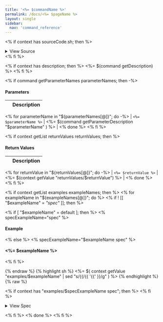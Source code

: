 ```yaml
---
title: '<%= $commandName %>'
permalink: /docs/<%= $pageName %>
layout: single
sidebar:
  nav: 'command_reference'
---
```


<% if context has sourceCode.sh; then %>

<details>
  <summary>View Source</summary>

{% highlight sh %}
<%= $( context getValue sourceCode.sh | sed "s/{{/{{ '{{' }}/g" ) %>
{% endhighlight %}

</details>
<% fi %>

<% if context has description; then %>
<%= $(command getDescription) %>
<% fi %>

<% if command getParameterNames parameterNames; then -%>
#### Parameters

| | Description |
|-|-------------|
<% for parameterName in "${parameterNames[@]}"; do -%>
| `<%= $parameterName %>` | <%= $(command getParameterDescription "$parameterName" ) %> |
<% done %>
<% fi %>

<% if context getList returnValues returnValues; then %>
#### Return Values

| | Description |
|-|-------------|
<% for returnValue in "${returnValues[@]}"; do -%>
| `<%= $returnValue %>` | <%= $(context getValue "returnValues/$returnValue") %> |
<% done %>
<% fi %>

<% if context getList examples exampleNames; then %>
<% for exampleName in "${exampleNames[@]}"; do %>
<% if ! [[ "$exampleName" = *"spec"* ]]; then %>

<% if [ "$exampleName" = default ]; then %>
<% specExampleName="spec" %>

#### Example

<% else %>
<% specExampleName="$exampleName spec" %>

#### <%= $exampleName %>

<% fi %>

{% endraw %}
{% highlight sh %}
<%= $( context getValue "examples/$exampleName"  | sed "s/{{/{{ '{{' }}/g" ) %>
{% endhighlight %}
{% raw %}

<% if context has "examples/$specExampleName spec"; then %>
<% fi %>

<details>
  <summary>View Spec</summary>

{% endraw %}
{% highlight sh %}
<%= $( context getValue "examples/$specExampleName" | sed "s/{{/{{ '{{' }}/g" ) %>
{% endhighlight %}
{% raw %}

</details>

<% fi %>
<% done %>
<% fi %>